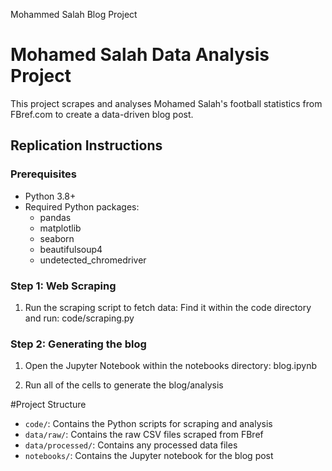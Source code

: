 Mohammed Salah Blog Project

# Mohamed Salah Data Analysis Project

This project scrapes and analyses Mohamed Salah's football statistics from FBref.com to create a data-driven blog post.

## Replication Instructions

### Prerequisites
- Python 3.8+
- Required Python packages:
  - pandas
  - matplotlib
  - seaborn
  - beautifulsoup4
  - undetected_chromedriver

### Step 1: Web Scraping
1. Run the scraping script to fetch data:
Find it within the code directory and run: code/scraping.py

### Step 2: Generating the blog
1. Open the Jupyter Notebook
within the notebooks directory: blog.ipynb

2. Run all of the cells to generate the blog/analysis

#Project Structure 
- `code/`: Contains the Python scripts for scraping and analysis
- `data/raw/`: Contains the raw CSV files scraped from FBref
- `data/processed/`: Contains any processed data files
- `notebooks/`: Contains the Jupyter notebook for the blog post

